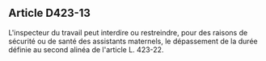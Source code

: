 ## Article D423-13


L'inspecteur du travail peut interdire ou restreindre, pour des raisons de sécurité ou de santé des assistants
maternels, le dépassement de la durée définie au second alinéa de l'article L. 423-22.

